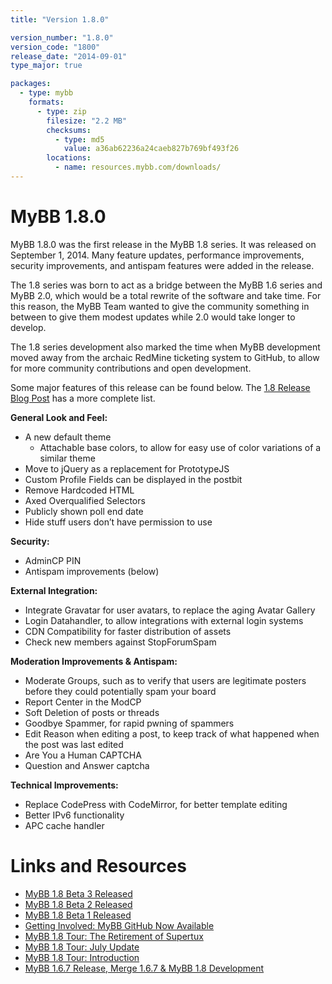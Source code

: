 ```yaml
---
title: "Version 1.8.0"

version_number: "1.8.0"
version_code: "1800"
release_date: "2014-09-01"
type_major: true

packages:
  - type: mybb
    formats:
      - type: zip
        filesize: "2.2 MB"
        checksums:
          - type: md5
            value: a36ab62236a24caeb827b769bf493f26
        locations:
          - name: resources.mybb.com/downloads/
---
```


# MyBB 1.8.0

MyBB 1.8.0 was the first release in the MyBB 1.8 series. It was released on September 1, 2014. Many feature updates, performance improvements, security improvements, and antispam features were added in the release.

The 1.8 series was born to act as a bridge between the MyBB 1.6 series and MyBB 2.0, which would be a total rewrite of the software and take time. For this reason, the MyBB Team wanted to give the community something in between to give them modest updates while 2.0 would take longer to develop.

The 1.8 series development also marked the time when MyBB development moved away from the archaic RedMine ticketing system to GitHub, to allow for more community contributions and open development.

Some major features of this release can be found below. The [1.8 Release Blog Post](https://blog.mybb.com/2014/09/01/mybb-1-8-released/) has a more complete list.

**General Look and Feel:**
	
- A new default theme
	- Attachable base colors, to allow for easy use of color variations of a similar theme
- Move to jQuery as a replacement for PrototypeJS
- Custom Profile Fields can be displayed in the postbit
- Remove Hardcoded HTML
- Axed Overqualified Selectors
- Publicly shown poll end date
- Hide stuff users don’t have permission to use
	
**Security:**

- AdminCP PIN
- Antispam improvements (below)

**External Integration:**

- Integrate Gravatar for user avatars, to replace the aging Avatar Gallery
- Login Datahandler, to allow integrations with external login systems
- CDN Compatibility for faster distribution of assets
- Check new members against StopForumSpam

**Moderation Improvements & Antispam:**

- Moderate Groups, such as to verify that users are legitimate posters before they could potentially spam your board
- Report Center in the ModCP
- Soft Deletion of posts or threads
- Goodbye Spammer, for rapid pwning of spammers
- Edit Reason when editing a post, to keep track of what happened when the post was last edited
- Are You a Human CAPTCHA
- Question and Answer captcha


**Technical Improvements:**

- Replace CodePress with CodeMirror, for better template editing
- Better IPv6 functionality
- APC cache handler


# Links and Resources

* [MyBB 1.8 Beta 3 Released](https://blog.mybb.com/2014/07/21/mybb-1-8-beta-3-released/)	
* [MyBB 1.8 Beta 2 Released](https://blog.mybb.com/2014/07/01/mybb-1-8-beta-2-released/)
* [MyBB 1.8 Beta 1 Released](https://blog.mybb.com/2014/06/01/mybb-1-8-beta-1-released/)
* [Getting Involved: MyBB GitHub Now Available](https://blog.mybb.com/2013/01/23/getting-involved-mybb-github-now-available/)
* [MyBB 1.8 Tour: The Retirement of Supertux](https://blog.mybb.com/2012/08/21/mybb-1-8-tour-the-retirement-of-supertux/)
* [MyBB 1.8 Tour: July Update](https://blog.mybb.com/2012/07/11/mybb-1-8-tour-july-update/)
* [MyBB 1.8 Tour: Introduction](https://blog.mybb.com/2012/04/03/mybb-1-8-tour-introduction/)
* [MyBB 1.6.7 Release, Merge 1.6.7 & MyBB 1.8 Development](https://blog.mybb.com/2012/04/01/mybb-1-6-7-update-1-8-development/)
